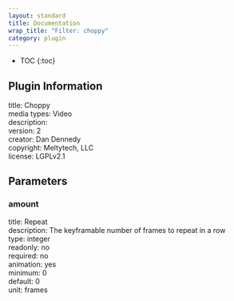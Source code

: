 ```yaml
---
layout: standard
title: Documentation
wrap_title: "Filter: choppy"
category: plugin
---
```

* TOC
{:toc}

## Plugin Information

title: Choppy  
media types:
Video  
description:   
version: 2  
creator: Dan Dennedy  
copyright: Meltytech, LLC  
license: LGPLv2.1  

## Parameters

### amount

title: Repeat    
description:
The keyframable number of frames to repeat in a row  
type: integer  
readonly: no  
required: no  
animation: yes  
minimum: 0  
default: 0  
unit: frames  

